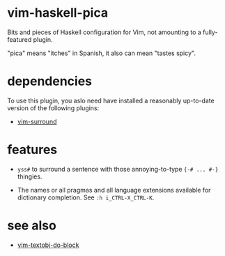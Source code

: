# vim-haskell-pica

Bits and pieces of Haskell configuration for Vim, not amounting to a
fully-featured plugin.

"pica" means "itches" in Spanish, it also can mean "tastes spicy".

# dependencies

To use this plugin, you aslo need have installed a reasonably up-to-date
version of the following plugins:

- [vim-surround](https://github.com/tpope/vim-surround)

# features

- `yss#` to surround a sentence with those annoying-to-type `{-# ... #-}` thingies.

- The names or all pragmas and all language extensions available for dictionary
  completion. See `:h i_CTRL-X_CTRL-K`.

# see also

- [vim-textobj-do-block](https://github.com/danidiaz/vim-textobj-do-block) 

